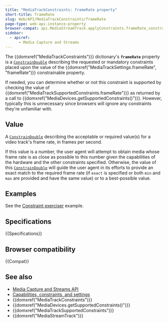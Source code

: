 ```yaml
---
title: "MediaTrackConstraints: frameRate property"
short-title: frameRate
slug: Web/API/MediaTrackConstraints/frameRate
page-type: web-api-instance-property
browser-compat: api.MediaStreamTrack.applyConstraints.frameRate_constraint
sidebar:
  - apiref:
      - Media Capture and Streams
---
```


The {{domxref("MediaTrackConstraints")}} dictionary's
**`frameRate`** property is a [`ConstrainDouble`](/en-US/docs/Web/API/MediaTrackConstraints#constraindouble)
describing the requested or mandatory constraints placed upon the value of the
{{domxref("MediaTrackSettings.frameRate", "frameRate")}} constrainable property.

If needed, you can determine whether or not this constraint is supported by checking
the value of {{domxref("MediaTrackSupportedConstraints.frameRate")}} as returned by a
call to {{domxref("MediaDevices.getSupportedConstraints()")}}. However, typically this
is unnecessary since browsers will ignore any constraints they're unfamiliar with.

## Value

A [`ConstrainDouble`](/en-US/docs/Web/API/MediaTrackConstraints#constraindouble) describing the acceptable or required value(s) for a
video track's frame rate, in frames per second.

If this value is a number, the user agent will attempt to obtain media whose frame rate
is as close as possible to this number given the capabilities of the hardware and the
other constraints specified. Otherwise, the value of this [`ConstrainDouble`](/en-US/docs/Web/API/MediaTrackConstraints#constraindouble)
will guide the user agent in its efforts to provide an exact match to the required frame
rate (if `exact` is specified or both `min` and `max`
are provided and have the same value) or to a best-possible value.

## Examples

See the [Constraint exerciser](/en-US/docs/Web/API/Media_Capture_and_Streams_API/Constraints#example_constraint_exerciser) example.

## Specifications

{{Specifications}}

## Browser compatibility

{{Compat}}

## See also

- [Media Capture and Streams API](/en-US/docs/Web/API/Media_Capture_and_Streams_API)
- [Capabilities, constraints, and settings](/en-US/docs/Web/API/Media_Capture_and_Streams_API/Constraints)
- {{domxref("MediaTrackConstraints")}}
- {{domxref("MediaDevices.getSupportedConstraints()")}}
- {{domxref("MediaTrackSupportedConstraints")}}
- {{domxref("MediaStreamTrack")}}
